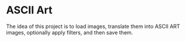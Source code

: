 # ASCII Art


The idea of this project is to load images, translate them into ASCII ART images, optionally apply filters, and then save them.
